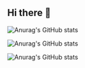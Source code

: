 ## Hi there 👋
![Anurag's GitHub stats](https://github-readme-stats.vercel.app/api?username=revoluxti&show_icons=true&theme=radical)

![Anurag's GitHub stats](https://github-readme-stats.vercel.app/api?username=revoluxti&hide=contribs,prs)

![Anurag's GitHub stats](https://github-readme-stats.vercel.app/api?username=anuraghazra&show_icons=true)
<!--
**revoluxti/revoluxti** is a ✨ _special_ ✨ repository because its `README.md` (this file) appears on your GitHub profile.

Here are some ideas to get you started:

- 🔭 I’m currently working on ...
- 🌱 I’m currently learning ...
- 👯 I’m looking to collaborate on ...
- 🤔 I’m looking for help with ...
- 💬 Ask me about ...
- 📫 How to reach me: ...
- 😄 Pronouns: ...
- ⚡ Fun fact: ...
-->
